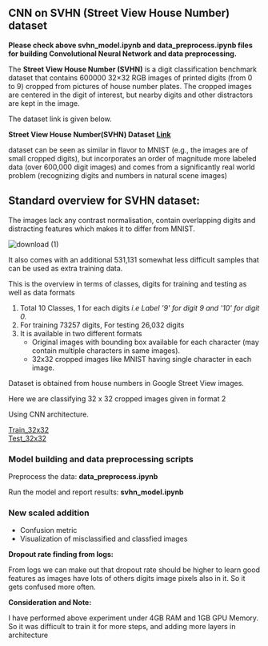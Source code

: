 ## CNN on SVHN (Street View House Number) dataset

**Please check above svhn_model.ipynb and data_preprocess.ipynb files for building Convolutional Neural Network and data preprocessing.**

The **Street View House Number (SVHN)** is a digit classification benchmark dataset that contains 600000 32×32 RGB images of printed digits (from 0 to 9) cropped from pictures of house number plates. The cropped images are centered in the digit of interest, but nearby digits and other distractors are kept in the image. 

The dataset link is given below.

**Street View House Number(SVHN) Dataset**        **[Link](http://ufldl.stanford.edu/housenumbers/)**

 dataset can be seen as similar in flavor to MNIST (e.g., the images are of small cropped digits), but incorporates an order of magnitude more labeled data (over 600,000 digit images) and comes from a significantly real world problem (recognizing digits and numbers in natural scene images)


## Standard overview for SVHN dataset:

The images lack any contrast normalisation, contain overlapping digits and distracting features which makes it to differ from MNIST.

![download (1)](https://user-images.githubusercontent.com/55298667/133098164-33388ca4-8f8a-4a40-a8c0-04f0bfe1316e.jpg)

It also comes with an additional 531,131 somewhat less difficult samples that can be used as extra training data.

This is the overview in terms of classes, digits for training and testing as well as data formats
1. Total 10 Classes, 1 for each digits  *i.e Label '9' for digit 9 and '10' for digit 0.*
2. For training 73257 digits, For testing 26,032 digits
3. It is available in two different formats
   - Original images with bounding box available for each character (may contain multiple characters in same images).
   - 32x32 cropped images like MNIST having single character in each image.
 



Dataset is obtained from house numbers in Google Street View images. 


Here we are classifying 32 x 32 cropped images given in format 2 

Using CNN architecture.

[Train_32x32](http://ufldl.stanford.edu/housenumbers/train_32x32.mat)                     
[Test_32x32](http://ufldl.stanford.edu/housenumbers/test_32x32.mat)

### Model building and data preprocessing scripts 

  Preprocess the data:  **data_preprocess.ipynb**
   
  Run the model and report results: **svhn_model.ipynb**
    
### New scaled addition

- Confusion metric 
- Visualization of misclassified and classfied images
    
**Dropout rate finding from logs:**

From logs we can make out that dropout rate should be higher to learn
good features as images have lots of others digits image pixels also in it.
So it gets confused more often.


**Consideration and Note:** 

I have performed above experiment under 4GB RAM and 1GB GPU Memory.
So it was difficult to train it for more steps, and adding more layers in architecture


